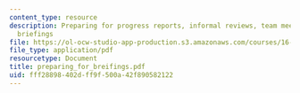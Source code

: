 ```yaml
---
content_type: resource
description: Preparing for progress reports, informal reviews, team meetings or other
  briefings
file: https://ol-ocw-studio-app-production.s3.amazonaws.com/courses/16-621-experimental-projects-i-spring-2003/fff28898402dff9f500a42f890582122_preparing_for_breifings.pdf
file_type: application/pdf
resourcetype: Document
title: preparing_for_breifings.pdf
uid: fff28898-402d-ff9f-500a-42f890582122
---
```

